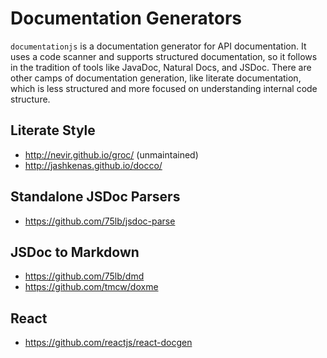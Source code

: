 # Documentation Generators

`documentationjs` is a documentation generator for API documentation.
It uses a code scanner and supports structured documentation, so it follows
in the tradition of tools like JavaDoc, Natural Docs, and JSDoc. There are
other camps of documentation generation, like literate documentation, which
is less structured and more focused on understanding internal code structure.

## Literate Style

* http://nevir.github.io/groc/ (unmaintained)
* http://jashkenas.github.io/docco/

## Standalone JSDoc Parsers

* https://github.com/75lb/jsdoc-parse

## JSDoc to Markdown

* https://github.com/75lb/dmd
* https://github.com/tmcw/doxme

## React

* https://github.com/reactjs/react-docgen
